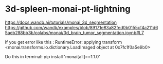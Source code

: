 # 3d-spleen-monai-pt-lightning

https://docs.wandb.ai/tutorials/monai_3d_segmentation
https://github.com/wandb/examples/blob/89171e83a82fed0b0155cf4a211d65aeb288bb3b/colabs/monai/3d_brain_tumor_segmentation.ipynb#L7



If you get error like this : RuntimeError: applying transform <monai.transforms.io.dictionary.LoadImaged object at 0x7fc1f0a5e9b0>

Do this in terminal:
pip install 'monai[all]==1.1.0'
